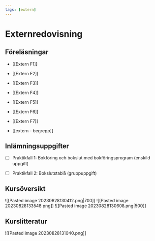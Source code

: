 ```yaml
---
tags: [extern]
---
```

# Externredovisning

## Föreläsningar
- [[Extern F1]]
- [[Extern F2]]
- [[Extern F3]]
- [[Extern F4]]
- [[Extern F5]]
- [[Extern F6]]
- [[Extern F7]]


- [[extern - begrepp]]

## Inlämningsuppgifter
- [ ] Praktikfall 1: Bokföring och bokslut med bokföringsprogram (enskild uppgift)
- [ ] Praktikfall 2: Bokslutstablå (gruppuppgift)



## Kursöversikt
![[Pasted image 20230828130412.png|700]]
![[Pasted image 20230828133548.png]]
![[Pasted image 20230828130608.png|500]]



## Kurslitteratur
![[Pasted image 20230828131040.png]]

